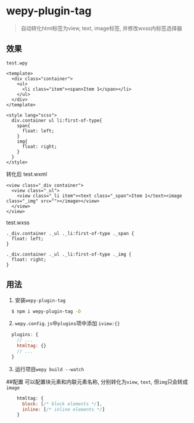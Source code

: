 # wepy-plugin-tag
> 自动转化html标签为view, text, image标签, 并修改wxss内标签选择器

## 效果

`test.wpy`
```
<template>
  <div class="container">
    <ul>
      <li class="item"><span>Item 1</span></li>
    </ul>
  </div>
</template>

<style lang="scss">
  div.container ul li:first-of-type{
    span{
      float: left;
    }
    img{
      float: right;
    }
  }
</style>
```

转化后
test.wxml
```
<view class="_div container">
  <view class="_ul">
    <view class="_li item"><text class="_span">Item 1</text><image class="_img" src=""></image></view>
  </view>
</view>
```

test.wxss
```
._div.container ._ul ._li:first-of-type ._span {
  float: left;
}

._div.container ._ul ._li:first-of-type ._img {
  float: right;
}
```

## 用法
1. 安装`wepy-plugin-tag`
```bash
  $ npm i wepy-plugin-tag -D
```

2. `wepy.config.js`中`plugins`项中添加 `iview:{}`
```javascript
  plugins: {
    // ...
    htmltag: {}
    // ...
  }
```

3. 运行项目`wepy build --watch`

##配置
可以配置块元素和内联元素名称, 分别转化为`view`, `text`, 但`img`只会转成`image`
```javascript
    htmltag: {
      block: [/* block elements */],
      inline: [/* inline elements */]
    }
```
